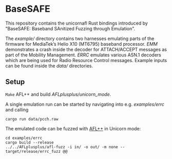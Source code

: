 # BaseSAFE

This repository contains the unicornafl Rust bindings introduced by "BaseSAFE: Baseband SAnitized Fuzzing through Emulation".

The _example/_ directory contains two harnesses emulating parts of the firmware for 
MediaTek’s Helio X10 (MT6795) baseband processor. _EMM_ demonstrates a crash inside the decoder for ATTACH/ACCEPT messages as part of the Mobility Management. _ERRC_ emulates various ASN.1 decoders which are being used for Radio Resource Control messages. Example inputs can be found inside the _data/_ directories.

## Setup

```Make``` AFL++ and build _AFLplusplus/unicorn_mode_.

A single emulation run can be started by navigating into e.g. 
_examples/errc_ and calling
```
cargo run data/pcch.raw
```

The emulated code can be fuzzed with [AFL++](https://github.com/AFLplusplus/AFLplusplus) in Unicorn mode:
```
cd examples/errc
cargo build --release
../../AFLplusplus/afl-fuzz -i in/ -o out/ -m none -- target/release/errc_fuzz @@
```